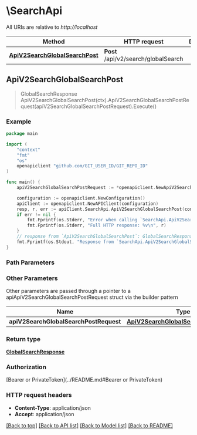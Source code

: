 # \SearchApi

All URIs are relative to *http://localhost*

Method | HTTP request | Description
------------- | ------------- | -------------
[**ApiV2SearchGlobalSearchPost**](SearchApi.md#ApiV2SearchGlobalSearchPost) | **Post** /api/v2/search/globalSearch | 



## ApiV2SearchGlobalSearchPost

> GlobalSearchResponse ApiV2SearchGlobalSearchPost(ctx).ApiV2SearchGlobalSearchPostRequest(apiV2SearchGlobalSearchPostRequest).Execute()



### Example

```go
package main

import (
    "context"
    "fmt"
    "os"
    openapiclient "github.com/GIT_USER_ID/GIT_REPO_ID"
)

func main() {
    apiV2SearchGlobalSearchPostRequest := *openapiclient.NewApiV2SearchGlobalSearchPostRequest("Query_example", int32(123), int32(123)) // ApiV2SearchGlobalSearchPostRequest |  (optional)

    configuration := openapiclient.NewConfiguration()
    apiClient := openapiclient.NewAPIClient(configuration)
    resp, r, err := apiClient.SearchApi.ApiV2SearchGlobalSearchPost(context.Background()).ApiV2SearchGlobalSearchPostRequest(apiV2SearchGlobalSearchPostRequest).Execute()
    if err != nil {
        fmt.Fprintf(os.Stderr, "Error when calling `SearchApi.ApiV2SearchGlobalSearchPost``: %v\n", err)
        fmt.Fprintf(os.Stderr, "Full HTTP response: %v\n", r)
    }
    // response from `ApiV2SearchGlobalSearchPost`: GlobalSearchResponse
    fmt.Fprintf(os.Stdout, "Response from `SearchApi.ApiV2SearchGlobalSearchPost`: %v\n", resp)
}
```

### Path Parameters



### Other Parameters

Other parameters are passed through a pointer to a apiApiV2SearchGlobalSearchPostRequest struct via the builder pattern


Name | Type | Description  | Notes
------------- | ------------- | ------------- | -------------
 **apiV2SearchGlobalSearchPostRequest** | [**ApiV2SearchGlobalSearchPostRequest**](ApiV2SearchGlobalSearchPostRequest.md) |  | 

### Return type

[**GlobalSearchResponse**](GlobalSearchResponse.md)

### Authorization

[Bearer or PrivateToken](../README.md#Bearer or PrivateToken)

### HTTP request headers

- **Content-Type**: application/json
- **Accept**: application/json

[[Back to top]](#) [[Back to API list]](../README.md#documentation-for-api-endpoints)
[[Back to Model list]](../README.md#documentation-for-models)
[[Back to README]](../README.md)

